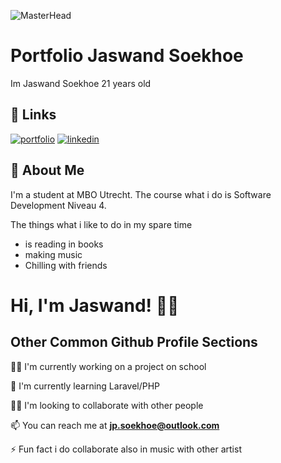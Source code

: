 ![MasterHead](https://www.digitalsolutionservices.com/img/services/web%20development.gif)
# Portfolio Jaswand Soekhoe
Im Jaswand Soekhoe 21 years old


## 🔗 Links
[![portfolio](https://img.shields.io/badge/my_portfolio-000?style=for-the-badge&logo=ko-fi&logoColor=white)](https://github.com/Jaswand)
[![linkedin](https://img.shields.io/badge/linkedin-0A66C2?style=for-the-badge&logo=linkedin&logoColor=white)](https://www.linkedin.com/in/jaswand-soekhoe-0235a8256/)



## 🚀 About Me
I'm a student at MBO Utrecht. The course what i do is Software Development Niveau 4.

The things what i like to do in my spare time
- is reading in books
- making music 
- Chilling with friends


# Hi, I'm Jaswand! 👋👑


## Other Common Github Profile Sections
👩‍💻 I'm currently working on a project on school

🧠 I'm currently learning Laravel/PHP

👯‍♀️ I'm looking to collaborate with other people

📫 You can reach me at **jp.soekhoe@outlook.com**

⚡️ Fun fact i do collaborate also in music with other artist


